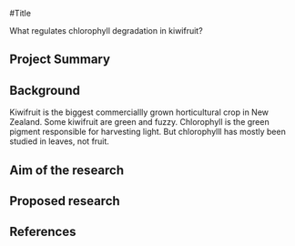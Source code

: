 #Title

What regulates chlorophyll degradation in kiwifruit?

## Project Summary
## Background
Kiwifruit is the biggest commerciallly grown horticultural crop in New Zealand. Some kiwifruit are green and fuzzy.
Chlorophyll is the green pigment responsible for harvesting light. But chlorophylll has mostly been studied in leaves, not fruit.

## Aim of the research
## Proposed research
## References
